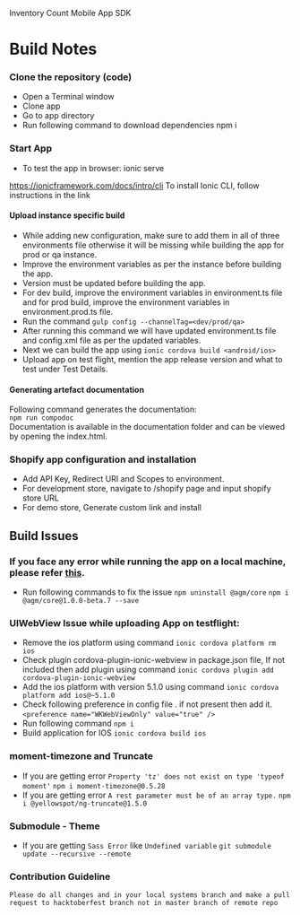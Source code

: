 Inventory Count Mobile App SDK
# Build Notes

### Clone the repository (code)

- Open a Terminal window
- Clone app
- Go to app directory
- Run following command to download dependencies 
    npm i

### Start App

- To test the app in browser: ionic serve

https://ionicframework.com/docs/intro/cli
To install Ionic CLI, follow instructions in the link

#### Upload instance specific build

- While adding new configuration, make sure to add them in all of three environments file otherwise it will be missing while building the app for prod or qa instance.
- Improve the environment variables as per the instance before building the app.
- Version must be updated before building the app.
- For dev build, improve the environment variables in environment.ts file and for prod build, improve the environment variables in environment.prod.ts file.
- Run the command `gulp config --channelTag=<dev/prod/qa>`
- After running this command we will have updated environment.ts file and config.xml file as per the updated variables.
- Next we can build the app using `ionic cordova build <android/ios>`
- Upload app on test flight, mention the app release version and what to test under Test Details.

#### Generating artefact documentation

Following command generates the documentation:  
`npm run compodoc`  
Documentation is available in the documentation folder and can be viewed by opening the index.html.  

### Shopify app configuration and installation
- Add API Key, Redirect URI and Scopes to environment.
- For development store, navigate to /shopify page and input shopify store URL
- For demo store, Generate custom link and install 

## Build Issues
### If you face any error while running the app on a local machine, please refer [this](https://stackoverflow.com/questions/58973192/uncaught-typeerror-object-is-not-a-function-when-using-angular-google-maps).
- Run following commands to fix the issue
    `npm uninstall @agm/core`
    `npm i @agm/core@1.0.0-beta.7 --save`

### UIWebView Issue while uploading App on testflight:
- Remove the ios platform using command 
    `ionic cordova platform rm ios`
- Check plugin cordova-plugin-ionic-webview in package.json file, If not included then add plugin using command
    `ionic cordova plugin add cordova-plugin-ionic-webview`
- Add the ios platform with version 5.1.0 using command
    `ionic cordova platform add ios@~5.1.0`
- Check following preference in config file . if not present then add it.
    `<preference name="WKWebViewOnly" value="true" />`
- Run following command
    `npm i`
- Build application for IOS 
    `ionic cordova build ios`

### moment-timezone and Truncate
- If you are getting error `Property 'tz' does not exist on type 'typeof moment'`
    `npm i moment-timezone@0.5.28`
- If you are getting error `A rest parameter must be of an array type.`
    `npm i @yellowspot/ng-truncate@1.5.0`

### Submodule - Theme 
- If you are getting `Sass Error` like `Undefined variable` 
   `git submodule update --recursive --remote`

### Contribution Guideline

`Please do all changes and in your local systems branch and make a pull request to hacktoberfest branch not in master branch of remote repo`
